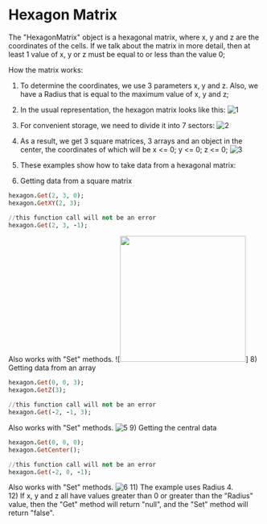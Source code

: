 # Hexagon Matrix

The "HexagonMatrix" object is a hexagonal matrix, where x, y and z are the coordinates of the cells. If we talk about the matrix in more detail, then at least 1 value of x, y or z must be equal to or less than the value 0;

How the matrix works:
1) To determine the coordinates, we use 3 parameters x, y and z. Also, we have a Radius that is equal to the maximum value of x, y and z;
2) In the usual representation, the hexagon matrix looks like this:
![1](https://user-images.githubusercontent.com/44808807/198515433-39817bd6-ef52-4cf9-a5c9-c185568ae5c1.png)
4) For convenient storage, we need to divide it into 7 sectors:
![2](https://user-images.githubusercontent.com/44808807/198515456-459be992-e1a4-4e17-8f0b-f62cfaadae49.png)
5) As a result, we get 3 square matrices, 3 arrays and an object in the center, the coordinates of which will be x <= 0; y <= 0; z <= 0;
![3](https://user-images.githubusercontent.com/44808807/198515466-c8305314-51fe-4175-b3b2-8fcc27df143f.png)

6) These examples show how to take data from a hexagonal matrix:
7) Getting data from a square matrix
  ```rb
  hexagon.Get(2, 3, 0);
  hexagon.GetXY(2, 3);

  //this function call will not be an error
  hexagon.Get(2, 3, -1);
  ``` 
  Also works with "Set" methods. 
  ![<img src="https://user-images.githubusercontent.com/44808807/198515476-e23f569c-f8f7-4486-8f52-8e502b5b14ed.png" width="250">]
8) Getting data from an array
  ```rb
  hexagon.Get(0, 0, 3);
  hexagon.GetZ(3);

  //this function call will not be an error
  hexagon.Get(-2, -1, 3);
  ``` 
  Also works with "Set" methods. 
  ![5](https://user-images.githubusercontent.com/44808807/198515490-94a8c999-e827-4572-8353-499d313a48ab.png)
9) Getting the central data
  ```rb
  hexagon.Get(0, 0, 0);
  hexagon.GetCenter();

  //this function call will not be an error
  hexagon.Get(-2, 0, -1);
  ``` 
  Also works with "Set" methods. 
  ![6](https://user-images.githubusercontent.com/44808807/198515498-5375e9bf-7365-41db-95aa-c9013ef7d5d3.png)
11) The example uses Radius 4.
  <br>
12) If x, y and z all have values greater than 0 or greater than the "Radius" value, then the "Get" method will return "null", and the "Set" method will return "false".
